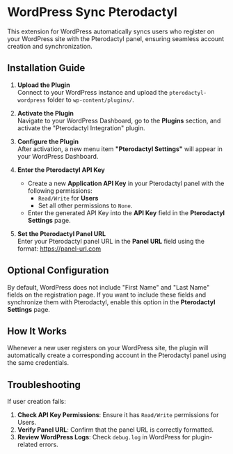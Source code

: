 # WordPress Sync Pterodactyl

This extension for WordPress automatically syncs users who register on your WordPress site with the Pterodactyl panel, ensuring seamless account creation and synchronization.

## Installation Guide

1. **Upload the Plugin**  
   Connect to your WordPress instance and upload the `pterodactyl-wordpress` folder to `wp-content/plugins/`.

2. **Activate the Plugin**  
   Navigate to your WordPress Dashboard, go to the **Plugins** section, and activate the "Pterodactyl Integration" plugin.

3. **Configure the Plugin**  
   After activation, a new menu item **"Pterodactyl Settings"** will appear in your WordPress Dashboard.

4. **Enter the Pterodactyl API Key**  
   - Create a new **Application API Key** in your Pterodactyl panel with the following permissions:
     - `Read/Write` for **Users**
     - Set all other permissions to `None`.
   - Enter the generated API Key into the **API Key** field in the **Pterodactyl Settings** page.

5. **Set the Pterodactyl Panel URL**  
   Enter your Pterodactyl panel URL in the **Panel URL** field using the format:  https://panel-url.com

## Optional Configuration

By default, WordPress does not include "First Name" and "Last Name" fields on the registration page. If you want to include these fields and synchronize them with Pterodactyl, enable this option in the **Pterodactyl Settings** page.

## How It Works

Whenever a new user registers on your WordPress site, the plugin will automatically create a corresponding account in the Pterodactyl panel using the same credentials.

## Troubleshooting

If user creation fails:

1. **Check API Key Permissions**: Ensure it has `Read/Write` permissions for Users.
2. **Verify Panel URL**: Confirm that the panel URL is correctly formatted.
3. **Review WordPress Logs**: Check `debug.log` in WordPress for plugin-related errors.
